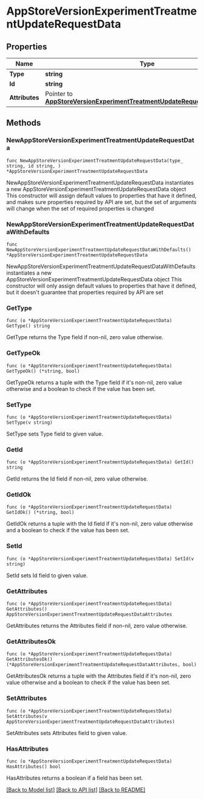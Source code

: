 # AppStoreVersionExperimentTreatmentUpdateRequestData

## Properties

Name | Type | Description | Notes
------------ | ------------- | ------------- | -------------
**Type** | **string** |  | 
**Id** | **string** |  | 
**Attributes** | Pointer to [**AppStoreVersionExperimentTreatmentUpdateRequestDataAttributes**](AppStoreVersionExperimentTreatmentUpdateRequestDataAttributes.md) |  | [optional] 

## Methods

### NewAppStoreVersionExperimentTreatmentUpdateRequestData

`func NewAppStoreVersionExperimentTreatmentUpdateRequestData(type_ string, id string, ) *AppStoreVersionExperimentTreatmentUpdateRequestData`

NewAppStoreVersionExperimentTreatmentUpdateRequestData instantiates a new AppStoreVersionExperimentTreatmentUpdateRequestData object
This constructor will assign default values to properties that have it defined,
and makes sure properties required by API are set, but the set of arguments
will change when the set of required properties is changed

### NewAppStoreVersionExperimentTreatmentUpdateRequestDataWithDefaults

`func NewAppStoreVersionExperimentTreatmentUpdateRequestDataWithDefaults() *AppStoreVersionExperimentTreatmentUpdateRequestData`

NewAppStoreVersionExperimentTreatmentUpdateRequestDataWithDefaults instantiates a new AppStoreVersionExperimentTreatmentUpdateRequestData object
This constructor will only assign default values to properties that have it defined,
but it doesn't guarantee that properties required by API are set

### GetType

`func (o *AppStoreVersionExperimentTreatmentUpdateRequestData) GetType() string`

GetType returns the Type field if non-nil, zero value otherwise.

### GetTypeOk

`func (o *AppStoreVersionExperimentTreatmentUpdateRequestData) GetTypeOk() (*string, bool)`

GetTypeOk returns a tuple with the Type field if it's non-nil, zero value otherwise
and a boolean to check if the value has been set.

### SetType

`func (o *AppStoreVersionExperimentTreatmentUpdateRequestData) SetType(v string)`

SetType sets Type field to given value.


### GetId

`func (o *AppStoreVersionExperimentTreatmentUpdateRequestData) GetId() string`

GetId returns the Id field if non-nil, zero value otherwise.

### GetIdOk

`func (o *AppStoreVersionExperimentTreatmentUpdateRequestData) GetIdOk() (*string, bool)`

GetIdOk returns a tuple with the Id field if it's non-nil, zero value otherwise
and a boolean to check if the value has been set.

### SetId

`func (o *AppStoreVersionExperimentTreatmentUpdateRequestData) SetId(v string)`

SetId sets Id field to given value.


### GetAttributes

`func (o *AppStoreVersionExperimentTreatmentUpdateRequestData) GetAttributes() AppStoreVersionExperimentTreatmentUpdateRequestDataAttributes`

GetAttributes returns the Attributes field if non-nil, zero value otherwise.

### GetAttributesOk

`func (o *AppStoreVersionExperimentTreatmentUpdateRequestData) GetAttributesOk() (*AppStoreVersionExperimentTreatmentUpdateRequestDataAttributes, bool)`

GetAttributesOk returns a tuple with the Attributes field if it's non-nil, zero value otherwise
and a boolean to check if the value has been set.

### SetAttributes

`func (o *AppStoreVersionExperimentTreatmentUpdateRequestData) SetAttributes(v AppStoreVersionExperimentTreatmentUpdateRequestDataAttributes)`

SetAttributes sets Attributes field to given value.

### HasAttributes

`func (o *AppStoreVersionExperimentTreatmentUpdateRequestData) HasAttributes() bool`

HasAttributes returns a boolean if a field has been set.


[[Back to Model list]](../README.md#documentation-for-models) [[Back to API list]](../README.md#documentation-for-api-endpoints) [[Back to README]](../README.md)


